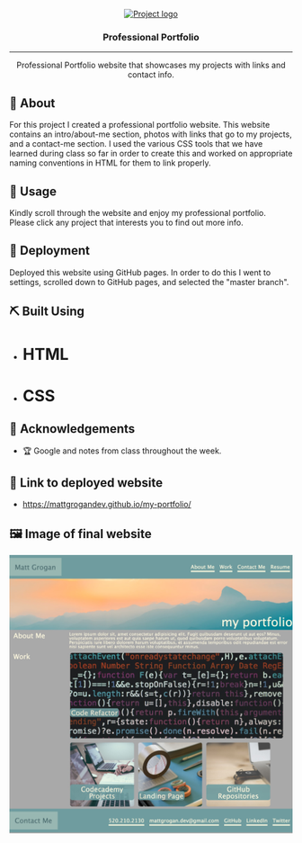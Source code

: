 <p align="center">
  <a href="" rel="noopener">
 <img width=200px height=200px src="https://i.imgur.com/6wj0hh6.jpg" alt="Project logo"></a>
</p>

<h3 align="center">Professional Portfolio</h3>

---

<p align="center"> Professional Portfolio website that showcases my projects with links and contact info.
    <br> 
</p>

## 🧐 About <a name = "about"></a>

For this project I created a professional portfolio website. This website contains an intro/about-me section, photos with links that go to my projects, and a contact-me section. I used the various CSS tools that we have learned during class so far in order to create this and worked on appropriate naming conventions in HTML for them to link properly.

## 🎈 Usage <a name="usage"></a>

Kindly scroll through the website and enjoy my professional portfolio. Please click any project that interests you to find out more info.

## 🚀 Deployment <a name = "deployment"></a>

Deployed this website using GitHub pages. In order to do this I went to settings, scrolled down to GitHub pages, and selected the "master branch".

## ⛏️ Built Using <a name = "built_using"></a>

- # HTML
- # CSS

## 🎉 Acknowledgements <a name = "acknowledgement"></a>

- 🏆 Google and notes from class throughout the week.

## 🔗 Link to deployed website

- https://mattgrogandev.github.io/my-portfolio/

## 🖼️ Image of final website

![finalimage](Assets/images/final-site-pic.jpg)
